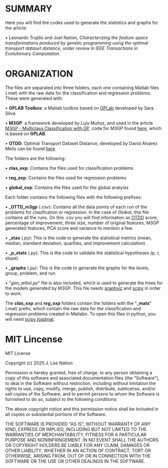 # SUMMARY
Here you will find the codes used to generate the statistics and graphs for the article:

•	Leonardo Trujillo and Joel Nation, _Characterizing the feature space transformations produced by genetic programming using the optimal transport dataset distance, under review in IEEE Transactions in Evolutionary Computation_.

# ORGANIZATION
The files are separated into three folders, each one containing Matlab files (.mat) with the raw data for the classification and regression problems. These were generated with:

•	**GPLAB Toolbox**: a Matlab toolbox based on [GPLab](https://gplab.sourceforge.net) developed by Sara Silva. 

•	**M3GP**: a framework developed by Luis Muñoz, and used in the article [M3GP - Multiclass Classification with GP](https://doi.org/10.1007/978-3-319-16501-1_7), code for M3GP found [here](https://github.com/LuisMuDe), which is based on **GPLAB**.

• **OTDD**: Optimal Transport Dataset Distance, developed by David Alvarez Melis can be found [here](https://github.com/microsoft/otdd)

The folders are the following:

•	**clas_exp**: Contains the files used for classification problems 

•	**reg_exp**: Contains the files used for regression problems 

•	**global_exp**: Contains the files used for the global analysis

Each folder contains the following files with the following prefixes:

•	**_OTTD_m3gp** (.csv): Contains all the data points of each run of the problems for clasification or regression. In the case of _Global_, this file contains all the runs. On this _.csv_ you will find information as 
  [OTDD](https://github.com/microsoft/otdd) score, percentage of improvement, three size, number of original features, M3GP generated features, PCA score and variance to mention a few.

•	**_stas** (.py): This is the code to generate the statistical metrics (mean, median, standard deviation, quartiles, and improvement calculation).

•	**_p_stats** (.py): This is the code to validate the statistical hypotheses (p, r, slope).

•	**_graphs** (.py): This is the code to generate the graphs for the levels, group, problem, and run.

• "*gen_arbol.py*" file is also included, which is used to generate the trees for the models generated by M3GP. This file needs  [graphviz](https://graphviz.org) and [scipy](https://scipy.org) in order to work.

The **_clas_exp_** and **_reg_exp_** folders contain the folders with the "**_mats**" (.mat) prefix, which contain the raw data for the classification and regression problems created in Matlabn. To open this files in python, you will need [scipy loadmat](https://docs.scipy.org/doc/scipy/reference/generated/scipy.io.loadmat.html).

# MIT Lincense 
MIT License

Copyright (c) 2025 J. Lee Nation

Permission is hereby granted, free of charge, to any person obtaining a copy
of this software and associated documentation files (the "Software"), to deal
in the Software without restriction, including without limitation the rights
to use, copy, modify, merge, publish, distribute, sublicense, and/or sell
copies of the Software, and to permit persons to whom the Software is
furnished to do so, subject to the following conditions:

The above copyright notice and this permission notice shall be included in all
copies or substantial portions of the Software.

THE SOFTWARE IS PROVIDED "AS IS", WITHOUT WARRANTY OF ANY KIND, EXPRESS OR
IMPLIED, INCLUDING BUT NOT LIMITED TO THE WARRANTIES OF MERCHANTABILITY,
FITNESS FOR A PARTICULAR PURPOSE AND NONINFRINGEMENT. IN NO EVENT SHALL THE
AUTHORS OR COPYRIGHT HOLDERS BE LIABLE FOR ANY CLAIM, DAMAGES OR OTHER
LIABILITY, WHETHER IN AN ACTION OF CONTRACT, TORT OR OTHERWISE, ARISING FROM,
OUT OF OR IN CONNECTION WITH THE SOFTWARE OR THE USE OR OTHER DEALINGS IN THE
SOFTWARE.
